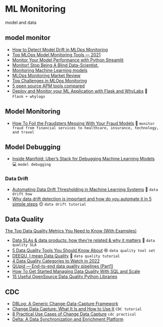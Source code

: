 # ML Monitoring

model and data

## model monitor
+ [How to Detect Model Drift in MLOps Monitoring](https://towardsdatascience.com/how-to-detect-model-drift-in-mlops-monitoring-7a039c22eaf9)
+ [Top MLOps Model Monitoring Tools — 2021](https://techninjahere.medium.com/top-mlops-model-monitoring-tools-2021-e9f616310ffd)
+ [Monitor Your Model Performance with Python Streamlit](https://medium.com/dataman-in-ai/monitor-your-model-performance-with-python-streamlit-e0db20f09023)
+ [Monitor! Stop Being A Blind Data-Scientist.](https://towardsdatascience.com/monitor-stop-being-a-blind-data-scientist-ac915286075f)
+ [Monitoring Machine Learning models](https://towardsdatascience.com/monitoring-machine-learning-models-62d5833c7ecc)
+ [MLOps Monitoring Market Review](https://towardsdatascience.com/mlops-monitoring-market-review-66904f0863bb)
+ [Top Challenges in MLOps Monitoring](https://techninjahere.medium.com/top-challenges-in-mlops-monitoring-573c0dd2a411)
+ [5 open source APM tools compared](https://himaniraghav0311.medium.com/5-open-source-apm-tools-compared-1dd2a81eb09e)
+ [Deploy and Monitor your ML Application with Flask and WhyLabs](https://towardsdatascience.com/deploy-and-monitor-your-ml-application-with-flask-and-whylabs-4cd1e757c94b) :volcano: `Flask + whylogs`



## Model Monitoring
+ [How To Foil the Fraudsters Messing With Your Fraud Models](https://towardsdatascience.com/how-to-foil-the-fraudsters-messing-with-your-fraud-models-ac426481fd8b) :wine_glass: `monitor fraud from financial services to healthcare, insurance, technology, and travel`

## Model Debugging
+ [Inside Manifold: Uber’s Stack for Debugging Machine Learning Models](https://pub.towardsai.net/inside-manifold-ubers-stack-for-debugging-machine-learning-models-e4daf6830665) :computer: `model debugging`

### Data Drift

+ [Automating Data Drift Thresholding in Machine Learning Systems](https://towardsdatascience.com/automating-data-drift-thresholding-in-machine-learning-systems-524e6259f59f) :beer: `data drift how`
+ [Why data drift detection is important and how do you automate it in 5 simple steps](https://towardsdatascience.com/why-data-drift-detection-is-important-and-how-do-you-automate-it-in-5-simple-steps-96d611095d93) :blush: `data drift tutorial`

## Data Quality
[The Top Data Quality Metrics You Need to Know (With Examples)](https://medium.com/databand-ai/the-top-data-quality-metrics-you-need-to-know-with-examples-792acb054ddf)
+ [Data SLAs & data products: how they’re related & why it matters](https://medium.com/databand-ai/data-slas-data-products-how-theyre-related-why-it-matters-5a79f8e9dba8) :dog: `data quality SLA`
+ [5 Data Quality Tools You Should Know About](https://betterprogramming.pub/5-data-quality-tools-you-should-know-about-dacc38aa6ba8) :congratulations: `data quality tool set`
+ [DEEQU, I mean Data Quality](https://ajithshetty28.medium.com/deequ-i-mean-data-quality-a0e6c048469d) :train2: `data quality tutorial`
+ [4 Data Quality Categories to Watch in 2022](https://medium.com/bigeye/4-data-quality-categories-to-watch-in-2022-7def1bd227ac)
+ [QUpid — End-to-end data quality pipelines (Part1)](https://medium.com/octo-technology-morocco/qupid-end-to-end-data-quality-pipelines-part1-3ea2cd696344)
+ [How To Get Started Managing Data Quality With SQL and Scale](https://sodadata.medium.com/how-to-get-started-managing-data-quality-with-sql-and-scale-d4108e4684aa)
+ [15 Useful OpenSource Data Quality Python Libraries](https://medium.com/@leensro/15-useful-opensource-data-quality-python-libraries-f1abc8ff9f38)

## CDC
+ [DBLog: A Generic Change-Data-Capture Framework](https://netflixtechblog.com/dblog-a-generic-change-data-capture-framework-69351fb9099b)
+ [Change Data Capture: What It Is and How to Use It](https://rockset.com/blog/change-data-capture-what-it-is-and-how-to-use-it/) `CDC tutorial`
+ [8 Practical Use Cases of Change Data Capture](https://medium.com/event-driven-utopia/8-practical-use-cases-of-change-data-capture-8f059da4c3b7) `cdc practical`
+ [Delta: A Data Synchronization and Enrichment Platform](https://netflixtechblog.com/delta-a-data-synchronization-and-enrichment-platform-e82c36a79aee)

